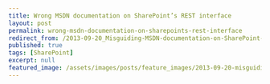 ```yaml
---
title: Wrong MSDN documentation on SharePoint’s REST interface
layout: post
permalink: wrong-msdn-documentation-on-sharepoints-rest-interface
redirect_from: /2013-09-20_Misguiding-MSDN-documentation-on-SharePoint-s-REST-interface-8d72d99cbd97
published: true
tags: [SharePoint]
excerpt: null
featured_image: /assets/images/posts/feature_images/2013-09-20-misguiding-msdn-documentation-on-sharepoints-rest-interface.jpg
---
```


